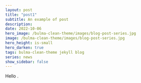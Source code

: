 ```yaml
---
layout: post
title: "post1"
subtitle: An example of post
description:
date: 2022-10-06
hero_image: /bulma-clean-theme/images/blog-post-series.jpg
image: /bulma-clean-theme/images/blog-post-series.jpg
hero_height: is-small
hero_darken: true
tags: bulma-clean-theme jekyll blog
series: news
show_sidebar: false
---
```


Hello .
